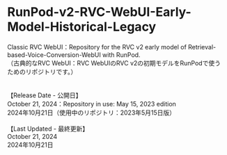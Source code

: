 # RunPod-v2-RVC-WebUI-Early-Model-Historical-Legacy
Classic RVC WebUI：Repository for the RVC v2 early model of Retrieval-based-Voice-Conversion-WebUI with RunPod. <br>
（古典的なRVC WebUI：RVC WebUIのRVC v2の初期モデルをRunPodで使うためのリポジトリです。） 
<br><br><br>
【Release Date - 公開日】<br>
October 21, 2024：Repository in use: May 15, 2023 edition<br>
2024年10月21日（使用中のリポジトリ：2023年5月15日版）<br><br>
【Last Updated - 最終更新】<br>
October 21, 2024<br>
2024年10月21日<br>
